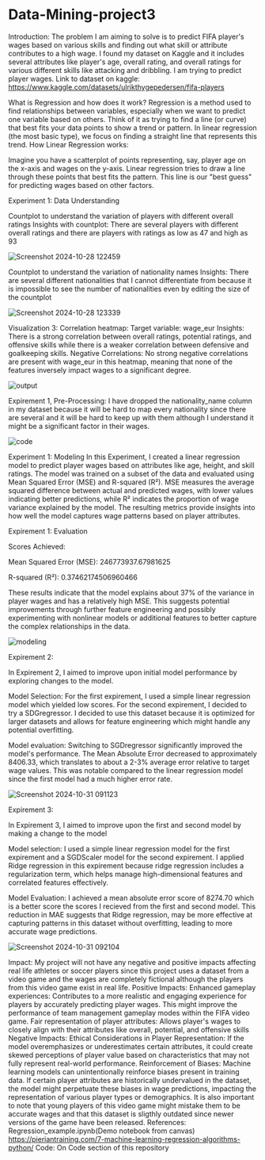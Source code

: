 # Data-Mining-project3
Introduction: 
The problem I am aiming to solve is to predict FIFA player's wages based on various skills and finding out what skill or attribute contributes to a high wage. I found my dataset on Kaggle and it includes several attributes like player's age, overall rating, and overall ratings for various different skills like attacking and dribbling. I am trying to predict player wages. 
Link to dataset on kaggle: https://www.kaggle.com/datasets/ulrikthygepedersen/fifa-players

What is Regression and how does it work? 
Regression is a method used to find relationships between variables, especially when we want to predict one variable based on others. Think of it as trying to find a line (or curve) that best fits your data points to show a trend or pattern. In linear regression (the most basic type), we focus on finding a straight line that represents this trend.
How Linear Regression works: 

Imagine you have a scatterplot of points representing, say, player age on the x-axis and wages on the y-axis. Linear regression tries to draw a line through these points that best fits the pattern. This line is our "best guess" for predicting wages based on other factors. 

Experiment 1: Data Understanding 

Countplot to understand the variation of players with different overall ratings 
Insights with countplot: 
There are several players with different overall ratings and there are players with ratings as low as 47 and high as 93

![Screenshot 2024-10-28 122459](https://github.com/user-attachments/assets/baa73592-9c44-4206-b4e8-900e8895b95a)



Countplot to understand the variation of nationality names
Insights: There are several different nationalities that I cannot differentiate from because it is impossible to see the number of nationalities even by editing the size of the countplot 

![Screenshot 2024-10-28 123339](https://github.com/user-attachments/assets/80f4d74e-1463-416a-994e-b3b2b7b9d553)

Visualization 3: 
Correlation heatmap: 
Target variable: wage_eur
Insights: 
There is a strong correlation between overall ratings, potential ratings, and offensive skills while there is a weaker correlation between defensive and goalkeeping skills. 
Negative Correlations:
No strong negative correlations are present with wage_eur in this heatmap, meaning that none of the features inversely impact wages to a significant degree.

![output](https://github.com/user-attachments/assets/43409971-f91d-4d08-ae67-492fcad0635c)




Expirement 1, Pre-Processing: 
I have dropped the nationality_name column in my dataset because it will be hard to map every nationality since there are several and it will be hard to keep up with them although I understand it might be a significant factor in their wages. 

![code](https://github.com/user-attachments/assets/c5713158-262e-41a9-baed-32c71be6ee3e)

Experiment 1: Modeling 
In this Experiment, I created a linear regression model to predict player wages based on attributes like age, height, and skill ratings. The model was trained on a subset of the data and evaluated using Mean Squared Error (MSE) and R-squared (R²). MSE measures the average squared difference between actual and predicted wages, with lower values indicating better predictions, while R² indicates the proportion of wage variance explained by the model. The resulting metrics provide insights into how well the model captures wage patterns based on player attributes. 

Expirement 1: Evaluation

Scores Achieved: 

Mean Squared Error (MSE): 246773937.67981625

R-squared (R²): 0.37462174506960466

These results indicate that the model explains about 37% of the variance in player wages and has a relatively high MSE. This suggests potential improvements through further feature engineering and possibly experimenting with nonlinear models or additional features to better capture the complex relationships in the data.




![modeling](https://github.com/user-attachments/assets/6ce2ac9a-4cd1-4419-b143-abf14b928ee2)



Expirement 2: 

In Expirement 2, I aimed to improve upon initial model performance by exploring changes to the model. 

Model Selection: For the first expirement, I used a simple linear regression model which yielded low scores. For the second expirement, I decided to try a SDGregressor. I decided to use this dataset because it is optimized for larger datasets and allows for feature engineering which might handle any potential overfitting. 

Model evaluation: 
Switching to SGDregressor significantly improved the model's performance. The Mean Absolute Error decreased to approximately 8406.33, which translates to about a 2-3% average error relative to target wage values. This was notable compared to the linear regression model since the first model had a much higher error rate. 

![Screenshot 2024-10-31 091123](https://github.com/user-attachments/assets/3aec154e-6bbe-4202-ad40-f0ff51377ab5)

Expirement 3: 

In Expirement 3, I aimed to improve upon the first and second model by making a change to the model

Model selection: I used a simple linear regression model for the first expirement and a SGDScaler model for the second expirement. I applied Ridge regression in this expirement because ridge regression includes a regularization term, which helps manage high-dimensional features and correlated features effectively.

Model Evaluation: I achieved a mean absolute error score of 8274.70 which is a better score the scores I recieved from the first and second model. This reduction in MAE suggests that Ridge regression, may be more effective at capturing patterns in this dataset without overfitting, leading to more accurate wage predictions. 

![Screenshot 2024-10-31 092104](https://github.com/user-attachments/assets/28eae07b-946a-40f6-9556-f00a707685ba)

Impact: 
My project will not have any negative and positive impacts affecting real life athletes or soccer players since this project uses a dataset from a video game and the wages are completely fictional although the players from this video game exist in real life. 
Positive Impacts: 
Enhanced gameplay experiences: Contributes to a more realistic and engaging experience for players by accurately predicting player wages. This might improve the performance of team management gameplay modes within the FIFA video game. 
Fair representation of player attributes: Allows player's wages to closely align with their attributes like overall, potential, and offensive skills 
Negative Impacts: 
Ethical Considerations in Player Representation: If the model overemphasizes or underestimates certain attributes, it could create skewed perceptions of player value based on characteristics that may not fully represent real-world performance.
Reinforcement of Biases: Machine learning models can unintentionally reinforce biases present in training data. If certain player attributes are historically undervalued in the dataset, the model might perpetuate these biases in wage predictions, impacting the representation of various player types or demographics.
It is also important to note that young players of this video game might mistake them to be accurate wages and that this dataset is sligthly outdated since newer versions of the game have been released. 
References: 
Regression_example.ipynb(Demo notebook from canvas) 
https://pieriantraining.com/7-machine-learning-regression-algorithms-python/
Code: 
On Code section of this repository


